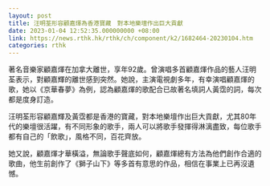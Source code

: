```yaml
---
layout: post
title: 汪明荃形容顧嘉煇為香港寶藏　對本地樂壇作出巨大貢獻
date: 2023-01-04 12:52:35.000000000 +08:00
link: https://news.rthk.hk/rthk/ch/component/k2/1682464-20230104.htm
categories: rthk
---
```


著名音樂家顧嘉煇在加拿大離世，享年92歲。曾演唱多首顧嘉煇作品的藝人汪明荃表示，對顧嘉輝的離世感到突然。她說，主演電視劇多年，有幸演唱顧嘉煇的歌，她以《京華春夢》為例，認為顧嘉煇的歌配合已故著名填詞人黃霑的詞，每次都是度身訂造。

汪明荃形容顧嘉輝及黃霑都是香港的寶藏，對本地樂壇作出巨大貢獻，尤其80年代的樂壇很活躍，有不同形象的歌手，兩人可以將歌手發揮得淋漓盡致，每位歌手都有自己的「飲歌」，風格不同，百花齊放。

她又說，顧嘉煇才華橫溢，無論歌手聲底如何，顧嘉煇總有方法為他們創作合適的歌曲，他生前創作了《獅子山下》等多首有意思的作品，相信在事業上已再沒遺憾。
